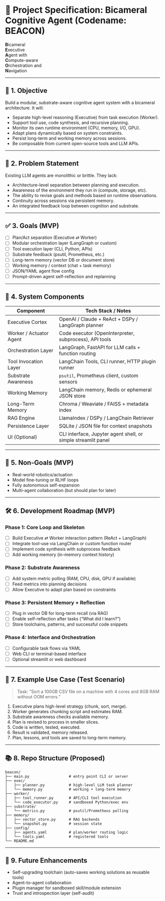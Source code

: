 # 🧠 Project Specification: Bicameral Cognitive Agent (Codename: BEACON)

**B**icameral  
**E**xecutive  
**A**gent with  
**C**ompute-aware  
**O**rchestration and  
**N**avigation

---

## 📌 1. Objective

Build a modular, substrate-aware cognitive agent system with a bicameral architecture. It will:
- Separate high-level reasoning (Executive) from task execution (Worker).
- Support tool use, code synthesis, and recursive planning.
- Monitor its own runtime environment (CPU, memory, I/O, GPU).
- Adapt plans dynamically based on system constraints.
- Persist long-term and working memory across sessions.
- Be composable from current open-source tools and LLM APIs.

---

## 📍 2. Problem Statement

Existing LLM agents are monolithic or brittle. They lack:
- Architecture-level separation between planning and execution.
- Awareness of the environment they run in (compute, storage, etc).
- The ability to revise goals and methods based on runtime observations.
- Continuity across sessions via persistent memory.
- An integrated feedback loop between cognition and substrate.

---

## ✅ 3. Goals (MVP)

- [ ] Plan/Act separation (Executive ⇄ Worker)
- [ ] Modular orchestration layer (LangGraph or custom)
- [ ] Tool execution layer (CLI, Python, APIs)
- [ ] Substrate feedback (psutil, Prometheus, etc.)
- [ ] Long-term memory (vector DB or document store)
- [ ] Working memory / context (chat + task memory)
- [ ] JSON/YAML agent flow config
- [ ] Prompt-driven agent self-reflection and replanning

---

## 🧱 4. System Components

| Component                | Tech Stack / Notes                                               |
|--------------------------|------------------------------------------------------------------|
| Executive Cortex         | OpenAI / Claude + ReAct + DSPy / LangGraph planner              |
| Worker / Actuator Agent  | Code executor (OpenInterpreter, subprocess), API tools          |
| Orchestration Layer      | LangGraph, FastAPI for LLM calls + function routing             |
| Tool Invocation Layer    | LangChain Tools, CLI runner, HTTP plugin runner                 |
| Substrate Awareness      | `psutil`, Prometheus client, custom sensors                     |
| Working Memory           | LangChain memory, Redis or ephemeral JSON store                 |
| Long-Term Memory         | Chroma / Weaviate / FAISS + metadata index                      |
| RAG Engine               | LlamaIndex / DSPy / LangChain Retriever                         |
| Persistence Layer        | SQLite / JSON file for context snapshots                        |
| UI (Optional)            | CLI interface, Jupyter agent shell, or simple streamlit panel   |

---

## 🚧 5. Non-Goals (MVP)

- Real-world robotics/actuation
- Model fine-tuning or RLHF loops
- Fully autonomous self-expansion
- Multi-agent collaboration (but should plan for later)

---

## 🛠 6. Development Roadmap (MVP)

### Phase 1: Core Loop and Skeleton
- [ ] Build Executive ⇄ Worker interaction pattern (ReAct + LangGraph)
- [ ] Integrate tool-use via LangChain or custom function router
- [ ] Implement code synthesis with subprocess feedback
- [ ] Add working memory (in-memory context history)

### Phase 2: Substrate Awareness
- [ ] Add system metric polling (RAM, CPU, disk, GPU if available)
- [ ] Feed metrics into planning decisions
- [ ] Allow Executive to adapt plan based on constraints

### Phase 3: Persistent Memory + Reflection
- [ ] Plug in vector DB for long-term recall (via RAG)
- [ ] Enable self-reflection after tasks (“What did I learn?”)
- [ ] Store toolchains, patterns, and successful code snippets

### Phase 4: Interface and Orchestration
- [ ] Configurable task flows via YAML
- [ ] Web CLI or terminal-based interface
- [ ] Optional streamlit or web dashboard

---

## 📄 7. Example Use Case (Test Scenario)

> Task: “Sort a 100GB CSV file on a machine with 4 cores and 8GB RAM without OOM errors.”

1. Executive plans high-level strategy (chunk, sort, merge).
2. Worker generates chunking script and estimates RAM.
3. Substrate awareness checks available memory.
4. Plan is revised to process in smaller slices.
5. Code is written, tested, executed.
6. Result is validated, memory released.
7. Plan, lessons, and tools are saved to long-term memory.

---

## 📚 8. Repo Structure (Proposed)

```
beacon/
├── main.py                  # entry point CLI or server
├── exec/
│   ├── planner.py           # high-level LLM task planner
│   └── memory.py            # working + long-term memory
├── worker/
│   ├── tool_runner.py       # API/CLI tool execution
│   └── code_executor.py     # sandboxed Python/exec env
├── substrate/
│   └── metrics.py           # psutil/Prometheus polling
├── memory/
│   ├── vector_store.py      # RAG backends
│   └── snapshot.py          # session state
├── config/
│   ├── agents.yaml          # plan/worker routing logic
│   └── tools.yaml           # registered tools
└── README.md
```

---

## 🔮 9. Future Enhancements

- Self-upgrading toolchain (auto-saves working solutions as reusable tools)
- Agent-to-agent collaboration
- Plugin manager for sandboxed skill/module extension
- Trust and introspection layer (self-audit)